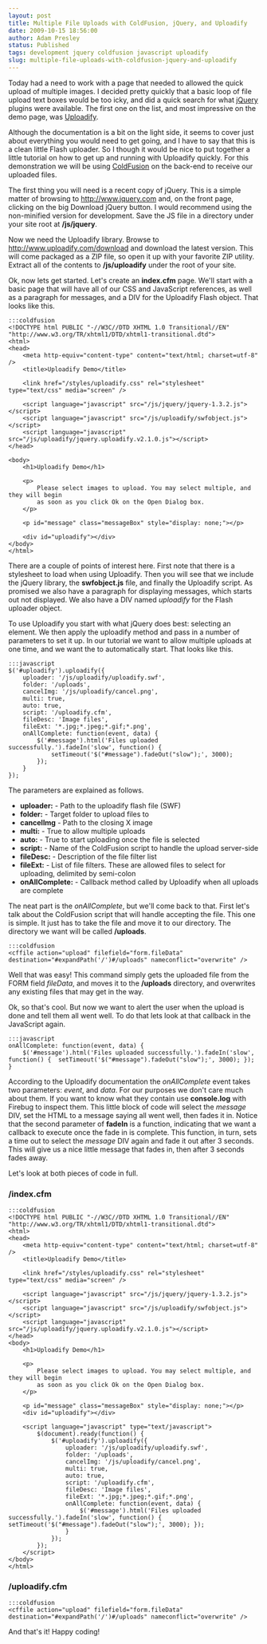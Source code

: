 ```yaml
---
layout: post
title: Multiple File Uploads with ColdFusion, jQuery, and Uploadify
date: 2009-10-15 18:56:00
author: Adam Presley
status: Published
tags: development jquery coldfusion javascript uploadify
slug: multiple-file-uploads-with-coldfusion-jquery-and-uploadify
---
```


Today had a need to work with a page that needed to allowed the quick
upload of multiple images. I decided pretty quickly that a basic loop of
file upload text boxes would be too icky, and did a quick search for
what [jQuery](http://www.jquery.com) plugins were available. The first one on the list, and
most impressive on the demo page, was [Uploadify](http://www.uploadify.com).   
  
Although the documentation is a bit on the light side, it seems to cover
just about everything you would need to get going, and I have to say
that this is a clean little Flash uploader. So I though it would be nice
to put together a little tutorial on how to get up and running with
Uploadify quickly. For this demonstration we will be using
[ColdFusion](http://www.adobe.com/devnet/coldfusion/) on the back-end to receive our uploaded files.  
  
The first thing you will need is a recent copy of jQuery. This is a
simple matter of browsing to <http://www.jquery.com> and, on the front
page, clicking on the big Download jQuery button. I would recommend
using the non-minified version for development. Save the JS file in a
directory under your site root at **/js/jquery**.   
  
Now we need the Uploadify library. Browse to
<http://www.uploadify.com/download> and download the latest version.
This will come packaged as a ZIP file, so open it up with your favorite
ZIP utility. Extract all of the contents to **/js/uploadify** under the
root of your site.  
  
Ok, now lets get started. Let's create an **index.cfm** page. We'll
start with a basic page that will have all of our CSS and JavaScript
references, as well as a paragraph for messages, and a DIV for the
Uploadify Flash object. That looks like this.  

    :::coldfusion
    <!DOCTYPE html PUBLIC "-//W3C//DTD XHTML 1.0 Transitional//EN" "http://www.w3.org/TR/xhtml1/DTD/xhtml1-transitional.dtd">
    <html>
    <head>
        <meta http-equiv="content-type" content="text/html; charset=utf-8" />
        <title>Uploadify Demo</title>

        <link href="/styles/uploadify.css" rel="stylesheet" type="text/css" media="screen" />

        <script language="javascript" src="/js/jquery/jquery-1.3.2.js"></script>
        <script language="javascript" src="/js/uploadify/swfobject.js"></script>
        <script language="javascript" src="/js/uploadify/jquery.uploadify.v2.1.0.js"></script>
    </head>

    <body>
        <h1>Uploadify Demo</h1>

        <p>
            Please select images to upload. You may select multiple, and they will begin 
            as soon as you click Ok on the Open Dialog box.
        </p>

        <p id="message" class="messageBox" style="display: none;"></p>

        <div id="uploadify"></div>
    </body>
    </html>

There are a couple of points of interest here. First note that there is
a stylesheet to load when using Uploadify. Then you will see that we
include the jQuery library, the **swfobject.js** file, and finally the
Uploadify script. As promised we also have a paragraph for displaying
messages, which starts out not displayed. We also have a DIV named
*uploadify* for the Flash uploader object.  
  
To use Uploadify you start with what jQuery does best: selecting an
element. We then apply the uploadify method and pass in a number of
parameters to set it up. In our tutorial we want to allow multiple
uploads at one time, and we want the to automatically start. That looks
like this.  
  
    :::javascript
    $('#uploadify').uploadify({
        uploader: '/js/uploadify/uploadify.swf',
        folder: '/uploads',
        cancelImg: '/js/uploadify/cancel.png',
        multi: true,
        auto: true,
        script: '/uploadify.cfm',
        fileDesc: 'Image files',
        fileExt: '*.jpg;*.jpeg;*.gif;*.png',
        onAllComplete: function(event, data) {
            $('#message').html('Files uploaded successfully.').fadeIn('slow', function() {
                setTimeout('$("#message").fadeOut("slow");', 3000); 
            });
        }
    });

The parameters are explained as follows.  

* **uploader:** - Path to the uploadify flash file (SWF)
* **folder:** - Target folder to upload files to
* **cancelImg** - Path to the closing X image
* **multi:** - True to allow multiple uploads
* **auto:** - True to start uploading once the file is selected
* **script:** - Name of the ColdFusion script to handle the upload server-side
* **fileDesc:** - Description of the file filter list
* **fileExt:** - List of file filters. These are allowed files to select for uploading, delimited by semi-colon
* **onAllComplete:** - Callback method called by Uploadify when all uploads are complete

The neat part is the *onAllComplete*, but we'll come back to that. First
let's talk about the ColdFusion script that will handle accepting the
file. This one is simple. It just has to take the file and move it to
our directory. The directory we want will be called **/uploads**.  

    :::coldfusion
    <cffile action="upload" filefield="form.fileData" destination="#expandPath('/')#/uploads" nameconflict="overwrite" />
  
Well that was easy! This command simply gets the uploaded file from the
FORM field *fileData*, and moves it to the **/uploads** directory, and
overwrites any existing files that may get in the way.  
  
Ok, so that's cool. But now we want to alert the user when the upload is
done and tell them all went well. To do that lets look at that callback
in the JavaScript again.  

    :::javascript
    onAllComplete: function(event, data) {
        $('#message').html('Files uploaded successfully.').fadeIn('slow', function() {  setTimeout('$("#message").fadeOut("slow");', 3000); });
    }

According to the Uploadify documentation the *onAllComplete* event takes
two parameters: *event*, and *data*. For our purposes we don't care much
about them. If you want to know what they contain use **console.log**
with Firebug to inspect them. This little block of code will select the
*message* DIV, set the HTML to a message saying all went well, then
fades it in. Notice that the second parameter of **fadeIn** is a
function, indicating that we want a callback to execute once the fade in
is complete. This function, in turn, sets a time out to select the
*message* DIV again and fade it out after 3 seconds. This will give us a
nice little message that fades in, then after 3 seconds fades away.  
  
Let's look at both pieces of code in full.  
  
### /index.cfm

    :::coldfusion
    <!DOCTYPE html PUBLIC "-//W3C//DTD XHTML 1.0 Transitional//EN" "http://www.w3.org/TR/xhtml1/DTD/xhtml1-transitional.dtd">
    <html>
    <head>
        <meta http-equiv="content-type" content="text/html; charset=utf-8" />
        <title>Uploadify Demo</title>

        <link href="/styles/uploadify.css" rel="stylesheet" type="text/css" media="screen" />

        <script language="javascript" src="/js/jquery/jquery-1.3.2.js"></script>
        <script language="javascript" src="/js/uploadify/swfobject.js"></script>
        <script language="javascript" src="/js/uploadify/jquery.uploadify.v2.1.0.js"></script>
    </head>
    <body>
        <h1>Uploadify Demo</h1>

        <p>
            Please select images to upload. You may select multiple, and they will begin 
            as soon as you click Ok on the Open Dialog box.
        </p>

        <p id="message" class="messageBox" style="display: none;"></p>
        <div id="uploadify"></div>

        <script language="javascript" type="text/javascript">
            $(document).ready(function() {
                $('#uploadify').uploadify({
                    uploader: '/js/uploadify/uploadify.swf',
                    folder: '/uploads',
                    cancelImg: '/js/uploadify/cancel.png',
                    multi: true,
                    auto: true,
                    script: '/uploadify.cfm',
                    fileDesc: 'Image files',
                    fileExt: '*.jpg;*.jpeg;*.gif;*.png',
                    onAllComplete: function(event, data) {
                        $('#message').html('Files uploaded successfully.').fadeIn('slow', function() { setTimeout('$("#message").fadeOut("slow");', 3000); });
                    }
                });
            });
        </script>
    </body>
    </html>

### /uploadify.cfm

    :::coldfusion
    <cffile action="upload" filefield="form.fileData" destination="#expandPath('/')#/uploads" nameconflict="overwrite" />

And that's it! Happy coding!
